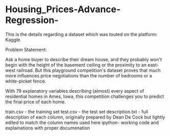 # Housing_Prices-Advance-Regression-
This is the details regarding a dataset which was touted on the platform: Kaggle.

Problem Statement:

Ask a home buyer to describe their dream house, and they probably won't begin with the height of the basement ceiling or the proximity to an east-west railroad. But this playground competition's dataset proves that much more influences price negotiations than the number of bedrooms or a white-picket fence.

With 79 explanatory variables describing (almost) every aspect of residential homes in Ames, Iowa, this competition challenges you to predict the final price of each home.

train.csv - the training set
test.csv - the test set
description.txt - full description of each column, originally prepared by Dean De Cock but lightly edited to match the column names used here
ipython- working code and explainations with proper documenation
